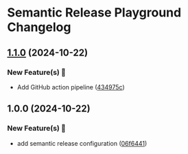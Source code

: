# Semantic Release Playground Changelog

## [1.1.0](https://github.com/jritter/semantic-release-playground/compare/v1.0.0...v1.1.0) (2024-10-22)

### New Feature(s) 🚀

* Add GitHub action pipeline ([434975c](https://github.com/jritter/semantic-release-playground/commit/434975c824f66e53b4b0643699814cd0ce738738))

## 1.0.0 (2024-10-22)

### New Feature(s) 🚀

* add semantic release configuration ([06f6441](https://github.com/jritter/semantic-release-playground/commit/06f644142a4d36f2e9a9e5eae6a7f50cea6fb9c9))
